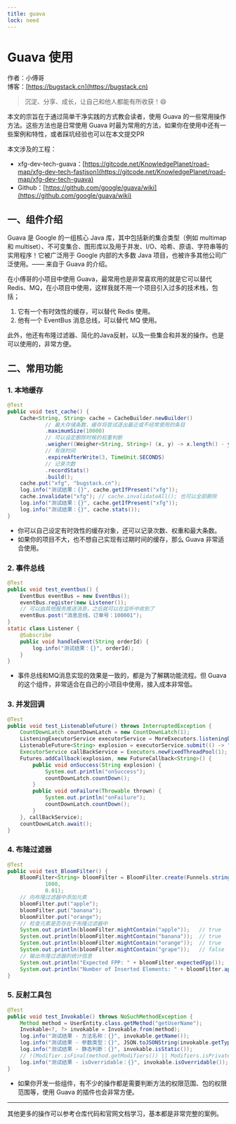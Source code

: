 ```yaml
---
title: guava
lock: need
---
```


# Guava 使用

作者：小傅哥
<br/>博客：[https://bugstack.cn](https://bugstack.cn)

> 沉淀、分享、成长，让自己和他人都能有所收获！😄

本文的宗旨在于通过简单干净实践的方式教会读者，使用 Guava 的一些常用操作方法。这些方法也是日常使用 Guava 时最为常用的方法，如果你在使用中还有一些案例和特性，或者踩坑经验也可以在本文提交PR

本文涉及的工程：

- xfg-dev-tech-guava：[https://gitcode.net/KnowledgePlanet/road-map/xfg-dev-tech-fastjson](https://gitcode.net/KnowledgePlanet/road-map/xfg-dev-tech-guava)
- Github：[https://github.com/google/guava/wiki](https://github.com/google/guava/wiki)

## 一、组件介绍

Guava 是 Google 的一组核心 Java 库，其中包括新的集合类型（例如 multimap 和 multiset）、不可变集合、图形库以及用于并发、I/O、哈希、原语、字符串等的实用程序！它被广泛用于 Google 内部的大多数 Java 项目，也被许多其他公司广泛使用。—— 来自于 Guava 的介绍。

在小傅哥的小项目中使用 Guava，最常用也是非常喜欢用的就是它可以替代 Redis、MQ，在小项目中使用，这样我就不用一个项目引入过多的技术栈，包括；
1. 它有一个有时效性的缓存，可以替代 Redis 使用。
2. 他有一个 EventBus 消息总线，可以替代 MQ 使用。

此外，他还有布隆过滤器、简化的Java反射，以及一些集合和并发的操作。也是可以使用的，非常方便。

## 二、常用功能

### 1. 本地缓存

```java
@Test
public void test_cache() {
    Cache<String, String> cache = CacheBuilder.newBuilder()
            // 最大存储条数，缓存将尝试逐出最近或不经常使用的条目
            .maximumSize(10000)
            // 可以设定删除时候的权重判断
            .weigher((Weigher<String, String>) (x, y) -> x.length() - y.length())
            // 有效时间
            .expireAfterWrite(3, TimeUnit.SECONDS)
            // 记录次数
            .recordStats()
            .build();
    cache.put("xfg", "bugstack.cn");
    log.info("测试结果：{}", cache.getIfPresent("xfg"));
    cache.invalidate("xfg"); // cache.invalidateAll(); 也可以全部删除
    log.info("测试结果：{}", cache.getIfPresent("xfg"));
    log.info("测试结果：{}", cache.stats());
}
```

- 你可以自己设定有时效性的缓存对象，还可以记录次数、权重和最大条数。
- 如果你的项目不大，也不想自己实现有过期时间的缓存，那么 Guava 非常适合使用。

### 2. 事件总线

```java
@Test
public void test_eventbus() {
    EventBus eventBus = new EventBus();
    eventBus.register(new Listener());
    // 可以由其他服务推送消息，之后就可以在监听中收到了
    eventBus.post("消息总线，订单号：100001");
}
static class Listener {
    @Subscribe
    public void handleEvent(String orderId) {
        log.info("测试结果：{}", orderId);
    }
}
```

- 事件总线和MQ消息实现的效果是一致的，都是为了解耦功能流程。但 Guava 的这个组件，非常适合在自己的小项目中使用，接入成本非常低。

### 3. 并发回调

```java
@Test
public void test_ListenableFuture() throws InterruptedException {
    CountDownLatch countDownLatch = new CountDownLatch(1);
    ListeningExecutorService executorService = MoreExecutors.listeningDecorator(Executors.newFixedThreadPool(10));
    ListenableFuture<String> explosion = executorService.submit(() -> "finished");
    ExecutorService callBackService = Executors.newFixedThreadPool(1);
    Futures.addCallback(explosion, new FutureCallback<String>() {
        public void onSuccess(String explosion) {
            System.out.println("onSuccess");
            countDownLatch.countDown();
        }
        public void onFailure(Throwable thrown) {
            System.out.println("onFailure");
            countDownLatch.countDown();
        }
    }, callBackService);
    countDownLatch.await();
}
```

### 4. 布隆过滤器

```java
@Test
public void test_BloomFilter() {
    BloomFilter<String> bloomFilter = BloomFilter.create(Funnels.stringFunnel(Charset.defaultCharset()),
            1000,
            0.01);
    // 向布隆过滤器中添加元素
    bloomFilter.put("apple");
    bloomFilter.put("banana");
    bloomFilter.put("orange");
    // 检查元素是否存在于布隆过滤器中
    System.out.println(bloomFilter.mightContain("apple"));   // true
    System.out.println(bloomFilter.mightContain("banana"));  // true
    System.out.println(bloomFilter.mightContain("orange"));  // true
    System.out.println(bloomFilter.mightContain("grape"));   // false
    // 输出布隆过滤器的统计信息
    System.out.println("Expected FPP: " + bloomFilter.expectedFpp());
    System.out.println("Number of Inserted Elements: " + bloomFilter.approximateElementCount());
}
```

### 5. 反射工具包

```java
@Test
public void test_Invokable() throws NoSuchMethodException {
    Method method = UserEntity.class.getMethod("getUserName");
    Invokable<?, ?> invokable = Invokable.from(method);
    log.info("测试结果 - 方法名称：{}", invokable.getName());
    log.info("测试结果 - 参数类型：{}", JSON.toJSONString(invokable.getTypeParameters()));
    log.info("测试结果 - 静态判断：{}", invokable.isStatic());
    // !(Modifier.isFinal(method.getModifiers()) || Modifiers.isPrivate(method.getModifiers()) || Modifiers.isStatic(method.getModifiers()) || Modifiers.isFinal(method.getDeclaringClass().getModifiers()))
    log.info("测试结果 - isOverridable：{}", invokable.isOverridable());
}
```

- 如果你开发一些组件，有不少的操作都是需要判断方法的权限范围、包的权限范围等，使用 Guava 的插件也会非常方便。

--- 

其他更多的操作可以参考仓库代码和官网文档学习，基本都是非常完整的案例。
